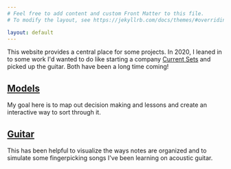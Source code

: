 ```yaml
---
# Feel free to add content and custom Front Matter to this file.
# To modify the layout, see https://jekyllrb.com/docs/themes/#overriding-theme-defaults

layout: default
---
```


This website provides a central place for some projects. In 2020, I leaned in to some work I'd wanted to do like starting a company [Current Sets](https://currentsets.com/) and picked up the guitar. Both have been a long time coming!

## [Models](/site/models/)
My goal here is to map out decision making and lessons and create an interactive way to sort through it.

## [Guitar](/site/music/)
This has been helpful to visualize the ways notes are organized and to simulate some fingerpicking songs I've been learning on acoustic guitar.
